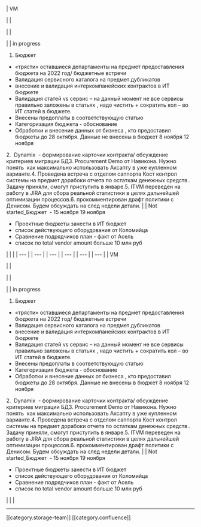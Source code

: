 





| VM

 | 
| 

 | 
|  

 | 
| in progress 
1. Бюджет

<ul><li>«трясти» оставшиеся департаменты на предмет предоставления бюджета на 2022 год/ бюджетные встречи </li><li>Валидация сервисного каталога на предмет дубликатов </li><li>внесение и валидация интеркомпанейских контрактов в ИТ бюджете </li><li>Валидация статей vs сервис – на данный момент не все сервисы правильно заложены в статьях , надо чистить + сократить кол – во ИТ статей в бюджете. </li><li>Внесены предоплаты в соответствующую статью</li><li>Категоризация бюджета - обоснование</li><li>Обработки и внесение данных от бизнеса , кто предоставил бюджеты до 28 октября. Данные не внесены в бюджет 8 ноября 12 ноября</li></ul>2.  Dynamix  - формирование карточки контракта/ обсуждение критериев миграции БД3. Procurement Demo от Навикона. Нужно понять  как максимально использовать Аксапту в уже купленном варианте.4. Проведена встреча с отделом саппорта Кост контрол системы на предмет дорабоки отчета по остаткам денежных средств.. Задачу приняли, смогут приступить в январе.5. ITVM переведен на работу в JIRA для сбора реальной статистики в целях дальнейшей оптимизации процессов.6. прокомментирован драфт политики с Денисом. Будем обсуждать на след недели детали. | 
| Not started_Бюджет  - 15 ноября 19 ноября<ul><li>Проектные бюджеты занести в ИТ бюджет </li><li>список действующего оборудования от Коломийца </li><li>Сравнение подрядчиков план - факт от Асель </li><li>список по total vendor amount больше 10 млн руб </li></ul> | 
|  | 
|  --- | 
|  --- | 
|  --- | 
|  --- | 
|  --- | 
|  --- | 
| VM

 | 
| 

 | 
|  

 | 
| in progress 
1. Бюджет

<ul><li>«трясти» оставшиеся департаменты на предмет предоставления бюджета на 2022 год/ бюджетные встречи </li><li>Валидация сервисного каталога на предмет дубликатов </li><li>внесение и валидация интеркомпанейских контрактов в ИТ бюджете </li><li>Валидация статей vs сервис – на данный момент не все сервисы правильно заложены в статьях , надо чистить + сократить кол – во ИТ статей в бюджете. </li><li>Внесены предоплаты в соответствующую статью</li><li>Категоризация бюджета - обоснование</li><li>Обработки и внесение данных от бизнеса , кто предоставил бюджеты до 28 октября. Данные не внесены в бюджет 8 ноября 12 ноября</li></ul>2.  Dynamix  - формирование карточки контракта/ обсуждение критериев миграции БД3. Procurement Demo от Навикона. Нужно понять  как максимально использовать Аксапту в уже купленном варианте.4. Проведена встреча с отделом саппорта Кост контрол системы на предмет дорабоки отчета по остаткам денежных средств.. Задачу приняли, смогут приступить в январе.5. ITVM переведен на работу в JIRA для сбора реальной статистики в целях дальнейшей оптимизации процессов.6. прокомментирован драфт политики с Денисом. Будем обсуждать на след недели детали. | 
| Not started_Бюджет  - 15 ноября 19 ноября<ul><li>Проектные бюджеты занести в ИТ бюджет </li><li>список действующего оборудования от Коломийца </li><li>Сравнение подрядчиков план - факт от Асель </li><li>список по total vendor amount больше 10 млн руб </li></ul> | 
|  | 







*****

[[category.storage-team]] 
[[category.confluence]] 
